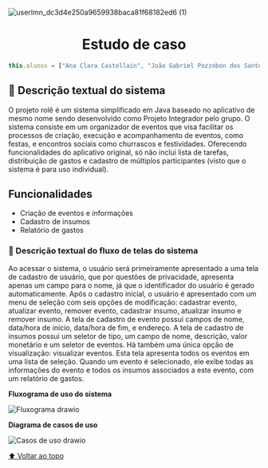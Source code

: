 
 ![userlmn_dc3d4e250a9659938baca81f68182ed6 (1)](https://github.com/role-pi/estudo-de-caso-pds1/assets/111303609/b04f637e-e97a-4eac-90c1-9bfbd9e23eb0)

<h1 align="center"> Estudo de caso</h1> 

 ```javascript
this.alunos = ["Ana Clara Castellain", "João Gabriel Pozzobon dos Santos", "Maiara Junches Seemann"];
```

##  📝  Descrição textual do sistema

O projeto rolê  é um sistema simplificado em Java baseado no aplicativo de mesmo nome sendo desenvolvido como Projeto Integrador pelo grupo. O sistema consiste em um organizador de eventos que visa facilitar os processos de criação, execução e acompanhamento de eventos, como festas, e encontros sociais como churrascos e festividades. Oferecendo funcionalidades do aplicativo original, só não inclui lista de tarefas, distribuição de gastos e cadastro de múltiplos participantes (visto que o sistema é para uso individual).

## Funcionalidades

- Criação de eventos e informações
- Cadastro de insumos
- Relatório de gastos

###  📝  Descrição textual do fluxo de telas do sistema

Ao acessar o sistema, o usuário será primeiramente apresentado a uma tela de cadastro de usuário, que por questões de privacidade, apresenta apenas um campo para o nome, já que o  identificador do usuário é gerado automaticamente. Após o cadastro inicial, o usuário é apresentado com um menu de seleção com seis opções de modificação: cadastrar evento, atualizar evento, remover evento, cadastrar insumo, atualizar insumo e remover insumo. A tela de cadastro de evento possui campos de nome, data/hora de início, data/hora de fim, e endereço. A tela de cadastro de insumos possui um seletor de tipo, um campo de nome, descrição, valor monetário e um seletor de eventos. 
Há também uma única opção de visualização: visualizar eventos. Esta tela apresenta todos os eventos em uma lista de seleção. Quando um evento é selecionado, ele exibe todas as informações do evento e todos os insumos associados a este evento, com um relatório de gastos.


**Fluxograma de uso do sistema**

![Fluxograma drawio](https://github.com/role-pi/estudo-de-caso-pds1/assets/111303609/3604d71a-3173-48bc-b635-5dd37df8fe99)


**Diagrama de casos de uso**

![Casos de uso drawio](https://github.com/role-pi/estudo-de-caso-pds1/assets/111303609/3a6ec8a3-375e-420d-9c37-55e150c57302)

[⬆ Voltar ao topo](#estudodecasopds1)<br>

